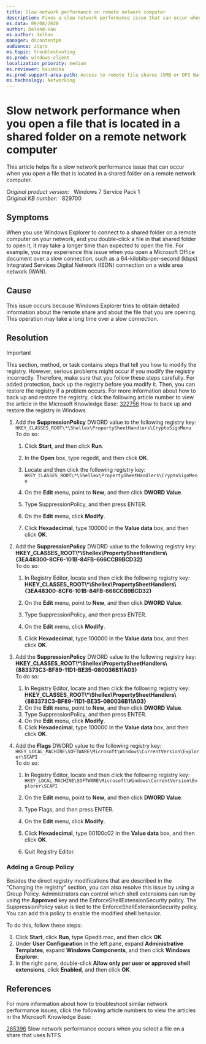 ```yaml
---
title: Slow network performance on remote network computer
description: Fixes a slow network performance issue that can occur when you open a file that is located in a shared folder on a remote network computer.
ms.data: 09/08/2020
author: Deland-Han
ms.author: delhan
manager: dscontentpm
audience: itpro
ms.topic: troubleshooting
ms.prod: windows-client
localization_priority: medium
ms.reviewer: kaushika
ms.prod-support-area-path: Access to remote file shares (SMB or DFS Namespace)
ms.technology: Networking
---
```

# Slow network performance when you open a file that is located in a shared folder on a remote network computer

This article helps fix a slow network performance issue that can occur when you open a file that is located in a shared folder on a remote network computer.

_Original product version:_ &nbsp; Windows 7 Service Pack 1  
_Original KB number:_ &nbsp; 829700

## Symptoms

When you use Windows Explorer to connect to a shared folder on a remote computer on your network, and you double-click a file in that shared folder to open it, it may take a longer time than expected to open the file. For example, you may experience this issue when you open a Microsoft Office document over a slow connection, such as a 64-kilobits-per-second (kbps) Integrated Services Digital Network (ISDN) connection on a wide area network (WAN).

## Cause

This issue occurs because Windows Explorer tries to obtain detailed information about the remote share and about the file that you are opening. This operation may take a long time over a slow connection.

## Resolution

> [!IMPORTANT]
> This section, method, or task contains steps that tell you how to modify the registry. However, serious problems might occur if you modify the registry incorrectly. Therefore, make sure that you follow these steps carefully. For added protection, back up the registry before you modify it. Then, you can restore the registry if a problem occurs. For more information about how to back up and restore the registry, click the following article number to view the article in the Microsoft Knowledge Base: [322756](https://support.microsoft.com/help/322756) How to back up and restore the registry in Windows  

1. Add the **SuppressionPolicy** DWORD value to the following registry key: `HKEY_CLASSES_ROOT\*\Shellex\PropertySheetHandlers\CryptoSignMenu`  
To do so:  

    1. Click **Start**, and then click **Run**.
    2. In the **Open** box, type regedit, and then click **OK**.
    3. Locate and then click the following registry key: `HKEY_CLASSES_ROOT\*\Shellex\PropertySheetHandlers\CryptoSignMenu`  

    4. On the **Edit** menu, point to **New**, and then click **DWORD Value**.
    5. Type SuppressionPolicy, and then press ENTER.
    6. On the **Edit** menu, click **Modify**.
    7. Click **Hexadecimal**, type 100000 in the **Value data** box, and then click **OK**.
2. Add the **SuppressionPolicy** DWORD value to the following registry key: **HKEY_CLASSES_ROOT\\*\Shellex\PropertySheetHandlers\\{3EA48300-8CF6-101B-84FB-666CCB9BCD32}**  
To do so:
    1. In Registry Editor, locate and then click the following registry key: **HKEY_CLASSES_ROOT\\*\Shellex\PropertySheetHandlers\\{3EA48300-8CF6-101B-84FB-666CCB9BCD32}**  

    2. On the **Edit** menu, point to **New**, and then click **DWORD Value**.
    3. Type SuppressionPolicy, and then press ENTER.
    4. On the **Edit** menu, click **Modify**.
    5. Click **Hexadecimal**, type 100000 in the **Value data** box, and then click **OK**.
3. Add the **SuppressionPolicy** DWORD value to the following registry key: **HKEY_CLASSES_ROOT\\*\Shellex\PropertySheetHandlers\\{883373C3-BF89-11D1-BE35-080036B11A03}**  
To do so:
    1. In Registry Editor, locate and then click the following registry key: **HKEY_CLASSES_ROOT\\*\Shellex\PropertySheetHandlers\\{883373C3-BF89-11D1-BE35-080036B11A03}**  
    2. On the **Edit** menu, point to **New**, and then click **DWORD Value**.
    3. Type SuppressionPolicy, and then press ENTER.
    4. On the **Edit** menu, click **Modify**.
    5. Click **Hexadecimal**, type 100000 in the **Value data** box, and then click **OK**.
4. Add the **Flags** DWORD value to the following registry key: `HKEY_LOCAL_MACHINE\SOFTWARE\Microsoft\Windows\CurrentVersion\Explorer\SCAPI`  
To do so:
    1. In Registry Editor, locate and then click the following registry key: `HKEY_LOCAL_MACHINE\SOFTWARE\Microsoft\Windows\CurrentVersion\Explorer\SCAPI`  

    2. On the **Edit** menu, point to **New**, and then click **DWORD Value**.
    3. Type Flags, and then press ENTER.
    4. On the **Edit** menu, click **Modify**.
    5. Click **Hexadecimal**, type 00100c02 in the **Value data** box, and then click **OK**.
    6. Quit Registry Editor.

### Adding a Group Policy

Besides the direct registry modifications that are described in the "Changing the registry" section, you can also resolve this issue by using a Group Policy. Administrators can control which shell extensions can run by using the **Approved** key and the EnforceShellExtensionSecurity policy. The SuppressionPolicy value is tied to the EnforceShellExtensionSecurity policy. You can add this policy to enable the modified shell behavior.

To do this, follow these steps:  

1. Click **Start**, click **Run**, type Gpedit.msc, and then click **OK**.
2. Under **User Configuration** in the left pane, expand **Administrative Templates**, expand **Windows Components**, and then click **Windows Explorer**.
3. In the right pane, double-click **Allow only per user or approved shell extensions**, click **Enabled**, and then click **OK**.

## References

For more information about how to troubleshoot similar network performance issues, click the following article numbers to view the articles in the Microsoft Knowledge Base:

[265396](https://support.microsoft.com/help/265396) Slow network performance occurs when you select a file on a share that uses NTFS
